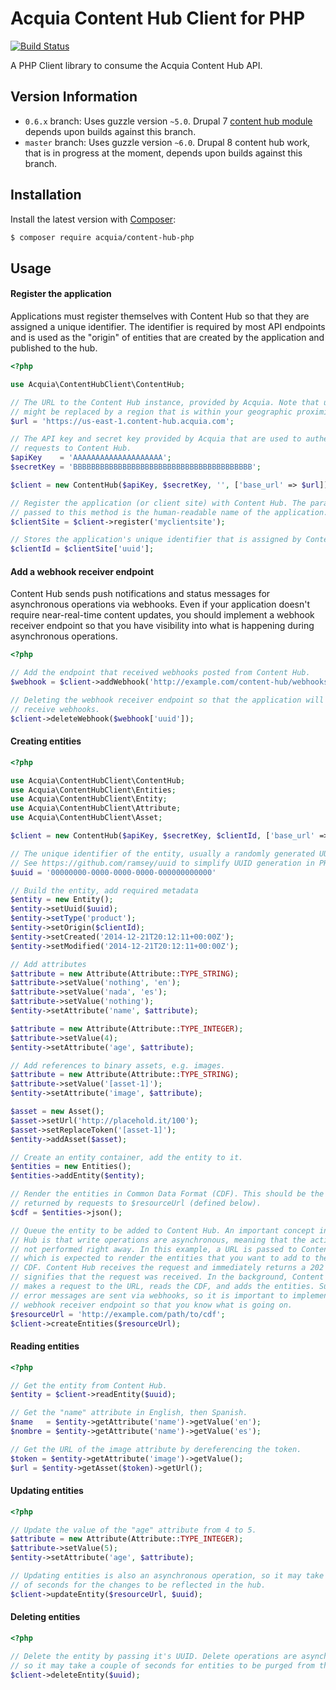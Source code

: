 # Acquia Content Hub Client for PHP

[![Build Status](https://travis-ci.org/acquia/content-hub-php.svg)](https://travis-ci.org/acquia/content-hub-php)

A PHP Client library to consume the Acquia Content Hub API.

## Version Information

* `0.6.x` branch: Uses guzzle version `~5.0`. Drupal 7 [content hub module](https://docs.acquia.com/content-hub) depends upon builds against this branch.
* `master` branch: Uses guzzle version `~6.0`. Drupal 8 content hub work, that is in progress at the moment, depends upon builds against this branch.

## Installation

Install the latest version with [Composer](https://getcomposer.org/):

```bash
$ composer require acquia/content-hub-php
```

## Usage

#### Register the application

Applications must register themselves with Content Hub so that they are assigned
a unique identifier. The identifier is required by most API endpoints and is
used as the "origin" of entities that are created by the application and
published to the hub.

```php
<?php

use Acquia\ContentHubClient\ContentHub;

// The URL to the Content Hub instance, provided by Acquia. Note that us-east-1
// might be replaced by a region that is within your geographic proximity.
$url = 'https://us-east-1.content-hub.acquia.com';

// The API key and secret key provided by Acquia that are used to authenticate
// requests to Content Hub.
$apiKey    = 'AAAAAAAAAAAAAAAAAAAA';
$secretKey = 'BBBBBBBBBBBBBBBBBBBBBBBBBBBBBBBBBBBBBBBB';

$client = new ContentHub($apiKey, $secretKey, '', ['base_url' => $url]);

// Register the application (or client site) with Content Hub. The parameter
// passed to this method is the human-readable name of the application.
$clientSite = $client->register('myclientsite');

// Stores the application's unique identifier that is assigned by Content Hub.
$clientId = $clientSite['uuid'];

```

#### Add a webhook receiver endpoint

Content Hub sends push notifications and status messages for asynchronous
operations via webhooks. Even if your application doesn't require near-real-time
content updates, you should implement a webhook receiver endpoint so that you
have visibility into what is happening during asynchronous operations.

```php
<?php

// Add the endpoint that received webhooks posted from Content Hub.
$webhook = $client->addWebhook('http://example.com/content-hub/webhooks');

// Deleting the webhook receiver endpoint so that the application will no longer
// receive webhooks.
$client->deleteWebhook($webhook['uuid']);

```

#### Creating entities

```php
<?php

use Acquia\ContentHubClient\ContentHub;
use Acquia\ContentHubClient\Entities;
use Acquia\ContentHubClient\Entity;
use Acquia\ContentHubClient\Attribute;
use Acquia\ContentHubClient\Asset;

$client = new ContentHub($apiKey, $secretKey, $clientId, ['base_url' => $url]);

// The unique identifier of the entity, usually a randomly generated UUID.
// See https://github.com/ramsey/uuid to simplify UUID generation in PHP.
$uuid = '00000000-0000-0000-0000-000000000000'

// Build the entity, add required metadata
$entity = new Entity();
$entity->setUuid($uuid);
$entity->setType('product');
$entity->setOrigin($clientId);
$entity->setCreated('2014-12-21T20:12:11+00:00Z');
$entity->setModified('2014-12-21T20:12:11+00:00Z');

// Add attributes
$attribute = new Attribute(Attribute::TYPE_STRING);
$attribute->setValue('nothing', 'en');
$attribute->setValue('nada', 'es');
$attribute->setValue('nothing');
$entity->setAttribute('name', $attribute);

$attribute = new Attribute(Attribute::TYPE_INTEGER);
$attribute->setValue(4);
$entity->setAttribute('age', $attribute);

// Add references to binary assets, e.g. images.
$attribute = new Attribute(Attribute::TYPE_STRING);
$attribute->setValue('[asset-1]');
$entity->setAttribute('image', $attribute);

$asset = new Asset();
$asset->setUrl('http://placehold.it/100');
$asset->setReplaceToken('[asset-1]');
$entity->addAsset($asset);

// Create an entity container, add the entity to it.
$entities = new Entities();
$entities->addEntity($entity);

// Render the entities in Common Data Format (CDF). This should be the payload
// returned by requests to $resourceUrl (defined below).
$cdf = $entities->json();

// Queue the entity to be added to Content Hub. An important concept in Content
// Hub is that write operations are asynchronous, meaning that the actions are
// not performed right away. In this example, a URL is passed to Content Hub
// which is expected to render the entities that you want to add to the hub in
// CDF. Content Hub receives the request and immediately returns a 202 which
// signifies that the request was received. In the background, Content Hub then
// makes a request to the URL, reads the CDF, and adds the entities. Success and
// error messages are sent via webhooks, so it is important to implement a
// webhook receiver endpoint so that you know what is going on.
$resourceUrl = 'http://example.com/path/to/cdf';
$client->createEntities($resourceUrl);

```

#### Reading entities

```php
<?php

// Get the entity from Content Hub.
$entity = $client->readEntity($uuid);

// Get the "name" attribute in English, then Spanish.
$name   = $entity->getAttribute('name')->getValue('en');
$nombre = $entity->getAttribute('name')->getValue('es');

// Get the URL of the image attribute by dereferencing the token.
$token = $entity->getAttribute('image')->getValue();
$url = $entity->getAsset($token)->getUrl();

```

#### Updating entities

```php
<?php

// Update the value of the "age" attribute from 4 to 5.
$attribute = new Attribute(Attribute::TYPE_INTEGER);
$attribute->setValue(5);
$entity->setAttribute('age', $attribute);

// Updating entities is also an asynchronous operation, so it may take a couple
// of seconds for the changes to be reflected in the hub.
$client->updateEntity($resourceUrl, $uuid);

```

#### Deleting entities

```php
<?php

// Delete the entity by passing it's UUID. Delete operations are asynchronous,
// so it may take a couple of seconds for entities to be purged from the hub.
$client->deleteEntity($uuid);

```
